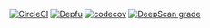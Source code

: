 [![CircleCI](https://circleci.com/gh/RogierdeRuijter/montepoeli.svg?style=svg)](https://circleci.com/gh/RogierdeRuijter/montepoeli)
[![Depfu](https://badges.depfu.com/badges/42cd3ba82e928de02df9cd7f2ed7a3ae/status.svg)](https://depfu.com)
[![codecov](https://codecov.io/gh/RogierdeRuijter/montepoeli/branch/master/graph/badge.svg)](https://codecov.io/gh/RogierdeRuijter/montepoeli)
[![DeepScan grade](https://deepscan.io/api/teams/6538/projects/8555/branches/104819/badge/grade.svg)](https://deepscan.io/dashboard#view=project&tid=6538&pid=8555&bid=104819)
